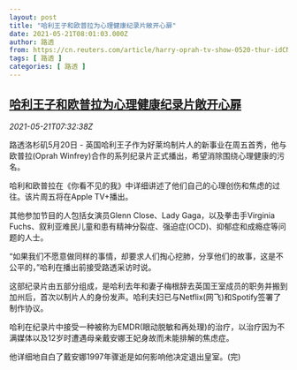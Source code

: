 ```yaml
---
layout: post
title: "哈利王子和欧普拉为心理健康纪录片敞开心扉"
date: 2021-05-21T08:01:03.000Z
author: 路透
from: https://cn.reuters.com/article/harry-oprah-tv-show-0520-thur-idCNKCS2D20O8
tags: [ 路透 ]
categories: [ 路透 ]
---
```

<!--1621584063000-->
[哈利王子和欧普拉为心理健康纪录片敞开心扉](https://cn.reuters.com/article/harry-oprah-tv-show-0520-thur-idCNKCS2D20O8)
------

<div>
<div><i>2021-05-21T07:32:38Z</i></div><p>路透洛杉矶5月20日 - 英国哈利王子作为好莱坞制片人的新事业在周五首秀，他与欧普拉(Oprah Winfrey)合作的系列纪录片正式播出，希望消除围绕心理健康的污名。</p><p>哈利和欧普拉在《你看不见的我》中详细讲述了他们自己的心理创伤和焦虑的过往。该片周五将在Apple TV+播出。</p><p>其他参加节目的人包括女演员Glenn Close、Lady Gaga，以及拳击手Virginia Fuchs、叙利亚难民儿童和患有精神分裂症、强迫症(OCD)、抑郁症和成瘾症等问题的人士。</p><p>“如果我们不愿意做同样的事情，却要求人们掏心挖肺，分享他们的故事，这是不公平的，”哈利在播出前接受路透采访时说。</p><p>这部纪录片由五部分组成，是哈利去年和妻子梅根辞去英国王室成员的职务并搬到加州后，首次以制片人的身份发声。哈利夫妇已与Netflix(网飞)和Spotify签署了制作协议。</p><p>哈利在纪录片中接受一种被称为EMDR(眼动脱敏和再处理)的治疗，以治疗因为不满媒体以及12岁时遭遇母亲戴安娜王妃身故而未能排解的焦虑症。</p><p>他详细地自白了戴安娜1997年骤逝是如何影响他决定退出皇室。(完)</p>
</div>
